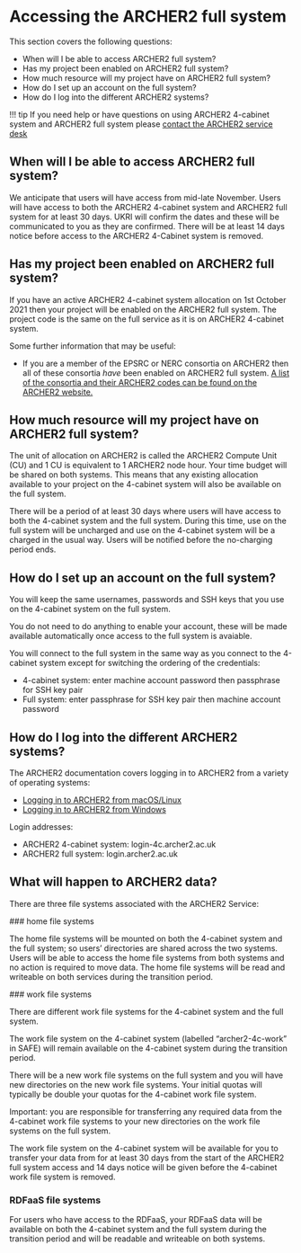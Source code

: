 # Accessing the ARCHER2 full system

This section covers the following questions:

  - When will I be able to access ARCHER2 full system? 
  - Has my project been enabled on ARCHER2 full system?
  - How much resource will my project have on ARCHER2 full system?
  - How do I set up an account on the full system?
  - How do I log into the different ARCHER2 systems?

!!! tip
    If you need help or have questions on using ARCHER2 4-cabinet system and ARCHER2 full system
    please [contact the ARCHER2 service desk](https://www.archer2.ac.uk/support-access/servicedesk.html)

## When will I be able to access ARCHER2 full system? 

We anticipate that users will have access from mid-late November. Users will have access to both the ARCHER2 4-cabinet system and ARCHER2 full system for at least 30 days. UKRI will confirm the dates and these will be communicated to you as they are confirmed. There will be at least 14 days notice before access to the ARCHER2 4-Cabinet system is removed. 

## Has my project been enabled on ARCHER2 full system?

If you have an active ARCHER2 4-cabinet system allocation on 1st October 2021 then your project will be enabled on the ARCHER2 full system. The project code is the same on the full service as it is on ARCHER2 4-cabinet system. 

Some further information that may be useful:

   - If you are a member of the EPSRC or NERC consortia on ARCHER2 then all of these consortia *have* been enabled on ARCHER2 full system. [A list of the consortia and their ARCHER2 codes can be found on the ARCHER2 website.](https://www.archer2.ac.uk/research/consortia/)
   
## How much resource will my project have on ARCHER2 full system?

The unit of allocation on ARCHER2 is called the ARCHER2 Compute Unit (CU) and 1 CU is equivalent to 1 ARCHER2 node hour.
Your time budget will be shared on both systems. This means that any existing allocation available to your project on the 4-cabinet system will also be available on the full system. 

There will be a period of at least 30 days where users will have access to both the 4-cabinet system and the full system. During this time, use on the full system will be uncharged and use on the 4-cabinet system will be a charged in the usual way.  Users will be notified before the no-charging period ends.


## How do I set up an account on the full system?

You will keep the same usernames, passwords and SSH keys that you use on the 4-cabinet system on the full system.

You do not need to do anything to enable your account, these will be made available automatically once access to the full system is avaiable. 
 
You will connect to the full system in the same way as you connect to the 4-cabinet system except for switching the ordering of the credentials: 

* 4-cabinet system: enter machine account password then passphrase for SSH key pair
* Full system: enter passphrase for SSH key pair then machine account password
 
## How do I log into the different ARCHER2 systems?

The ARCHER2 documentation covers logging in to ARCHER2 from a variety of operating systems:
   - [Logging in to ARCHER2 from macOS/Linux](https://docs.archer2.ac.uk/user-guide/connecting/#logging-in-from-linux-and-macos)
   - [Logging in to ARCHER2 from Windows](https://docs.archer2.ac.uk/user-guide/connecting/#logging-in-from-windows-using-mobaxterm)

Login addresses:
 
* ARCHER2 4-cabinet system: login-4c.archer2.ac.uk
* ARCHER2 full system: login.archer2.ac.uk


## What will happen to ARCHER2 data? 

There are three file systems associated with the ARCHER2 Service: 
 
### home file systems

The home file systems will be mounted on both the 4-cabinet system and the full system; so users’ directories are shared across the two systems. Users will be able to access the home file systems from both systems and no action is required to move data. The home file systems will be read and writeable on both services during the transition period. 
 
### work file systems

There are different work file systems for the 4-cabinet system and the full system. 
 
The work file system on the 4-cabinet system (labelled “archer2-4c-work” in SAFE) will remain available on the 4-cabinet system during the transition period.

There will be a new work file systems on the full system and you will have new directories on the new work file systems. Your initial quotas will typically be double your quotas for the 4-cabinet work file system.
 
Important: you are responsible for transferring any required data from the 4-cabinet work file systems  to your new directories on the work file systems on the full system.

The work file system on the 4-cabinet system will be available for you to transfer your data from for at least 30 days from the start of the ARCHER2 full system access and 14 days notice will be given before the 4-cabinet work file system is removed.

### RDFaaS file systems

For users who have access to the RDFaaS, your RDFaaS data will be available on both the 4-cabinet system and the full system during the transition period and will be readable and writeable on both systems.




